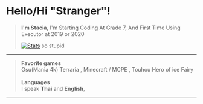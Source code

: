 # Hello/Hi "Stranger"!
> **I'm Stacia**, I'm Starting Coding At Grade 7, And First Time Using Executor at 2019 or 2020
> 
> 
> [![Stats](https://github-readme-stats.vercel.app/api?username=pri4c1lla&show_icons=true&count_private=true&theme=dark)](https://github.com/pri4c1lla)
>  so stupid
---
> **Favorite games**<br/>
>Osu(Mania 4k) Terraria , Minecraft / MCPE , Touhou Hero of ice Fairy<br/>
> <br/>**Languages**<br/>
> I speak **Thai** and **English**, <bf/>
---
